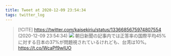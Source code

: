 ```yaml
---
title: Tweet at 2020-12-09 23:54:34
tags: twitter_log
---
```


> [!CITE] https://twitter.com/kaisekiriu/status/1336685675974807554 (2020-12-09 23:54:34)
> ![](https://twitter.com/kaisekiriu/status/1336685675974807554)
> 朝日新聞の記事内では正答率の国際平均45%に対する日本の37%が問題視されているけれども、台湾は10%。
> https://t.co/WcaPf9wIUO
